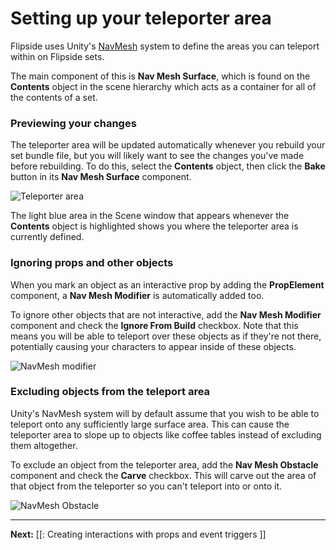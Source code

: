 # Setting up your teleporter area

Flipside uses Unity's [NavMesh](https://docs.unity3d.com/Manual/nav-BuildingNavMesh.html) system to define the areas you can teleport within on Flipside sets.

The main component of this is **Nav Mesh Surface**, which is found on the **Contents** object in the scene hierarchy which acts as a container for all of the contents of a set.

### Previewing your changes

The teleporter area will be updated automatically whenever you rebuild your set bundle file, but you will likely want to see the changes you've made before rebuilding. To do this, select the **Contents** object, then click the **Bake** button in its **Nav Mesh Surface** component.

![Teleporter area](https://flipside.nyc3.cdn.digitaloceanspaces.com/docs/screenshots/teleporter-area.png)

The light blue area in the Scene window that appears whenever the **Contents** object is highlighted shows you where the teleporter area is currently defined.

### Ignoring props and other objects

When you mark an object as an interactive prop by adding the **PropElement** component, a **Nav Mesh Modifier** is automatically added too.

To ignore other objects that are not interactive, add the **Nav Mesh Modifier** component and check the **Ignore From Build** checkbox. Note that this means you will be able to teleport over these objects as if they're not there, potentially causing your characters to appear inside of these objects.

![NavMesh modifier](https://flipside.nyc3.cdn.digitaloceanspaces.com/docs/2023.1/CT_nav-mesh-modifier.png)

### Excluding objects from the teleport area

Unity's NavMesh system will by default assume that you wish to be able to teleport onto any sufficiently large surface area. This can cause the teleporter area to slope up to objects like coffee tables instead of excluding them altogether.

To exclude an object from the teleporter area, add the **Nav Mesh Obstacle** component and check the **Carve** checkbox. This will carve out the area of that object from the teleporter so you can't teleport into or onto it.

![NavMesh Obstacle](https://flipside.nyc3.cdn.digitaloceanspaces.com/docs/2023.1/CT_nav-mesh-obstacle.png)

---

**Next:** [[: Creating interactions with props and event triggers ]]
